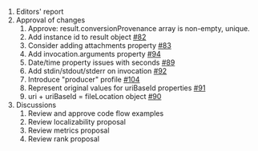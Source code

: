 1. Editors' report
2. Approval of changes
    1. Approve: result.conversionProvenance array is non-empty, unique.
    2. Add instance id to result object [#82](https://github.com/oasis-tcs/sarif-spec/issues/82)
    3. Consider adding attachments property [#83](https://github.com/oasis-tcs/sarif-spec/issues/83)
    4. Add invocation.arguments property [#94](https://github.com/oasis-tcs/sarif-spec/issues/94)
    5. Date/time property issues with seconds [#89](https://github.com/oasis-tcs/sarif-spec/issues/89)
    6. Add stdin/stdout/stderr on invocation [#92](https://github.com/oasis-tcs/sarif-spec/issues/92)
    7. Introduce "producer" profile [#104](https://github.com/oasis-tcs/sarif-spec/issues/104)
    8. Represent original values for uriBaseId properties [#91](https://github.com/oasis-tcs/sarif-spec/issues/91)
    9. uri + uriBaseId = fileLocation object [#90](https://github.com/oasis-tcs/sarif-spec/issues/90)
3. Discussions
    1. Review and approve code flow examples
    2. Review localizability proposal
    3. Review metrics proposal
    4. Review rank proposal
